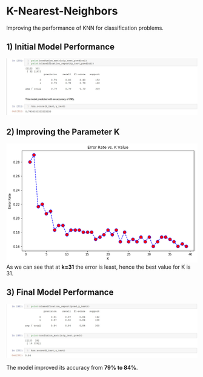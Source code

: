 # K-Nearest-Neighbors
Improving the performance of KNN for classification problems. 

## 1) Initial Model Performance
![](Screenshot_1.jpg)

## 2) Improving the Parameter K
![](index.png)                                                                                                                                
As we can see that at **k=31** the error is least, hence the best value for K is 31.

## 3) Final Model Performance
![](Screenshot_2.jpg)                                                                                                               

The model improved its accuracy from **79% to 84%**.
